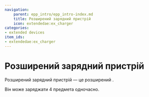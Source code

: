 ```yaml
---
navigation:
    parent: epp_intro/epp_intro-index.md
    title: Розширений зарядний пристрій
    icon: extendedae:ex_charger
categories:
- extended devices
item_ids:
- extendedae:ex_charger
---
```


# Розширений зарядний пристрій

<Row gap="20">
<BlockImage id="extendedae:ex_charger" scale="8"></BlockImage>
</Row>

Розширений зарядний пристрій — це розширений <ItemLink id="ae2:charger" />.

Він може заряджати 4 предмета одночасно.

